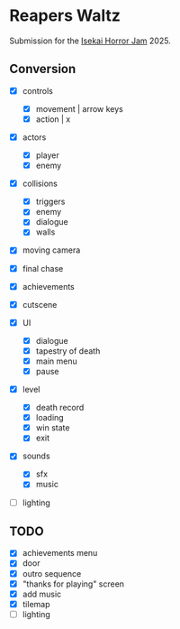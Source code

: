 # Reapers Waltz

Submission for the [Isekai Horror Jam](https://itch.io/jam/isekai-horror-jam) 2025.

## Conversion

- [x] controls
	- [x] movement  | arrow keys
	- [x] action    | x
- [x] actors
	- [x] player
	- [x] enemy
- [x] collisions
	- [x] triggers
	- [x] enemy
	- [x] dialogue
	- [x] walls
- [x] moving camera
- [x] final chase
- [x] achievements
- [x] cutscene
- [x] UI
	- [x] dialogue
	- [x] tapestry of death
	- [x] main menu
	- [x] pause
- [x] level
	- [x] death record
	- [x] loading
	- [x] win state
	- [x] exit
- [x] sounds
	- [x] sfx
	- [x] music
- [ ] lighting


## TODO

- [x] achievements menu
- [x] door
- [x] outro sequence
- [x] "thanks for playing" screen
- [x] add music
- [x] tilemap
- [ ] lighting
